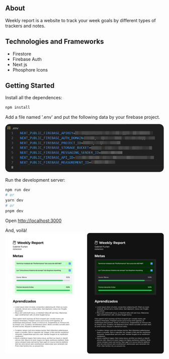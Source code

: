 ## About
Weekly report is a website to track your week goals by different types of trackers and notes.

## Technologies and Frameworks
- Firestore
- Firebase Auth
- Next js
- Phosphore Icons

## Getting Started

Install all the dependences:
```bash
npm install
```

Add a file named '.env' and put the following data by your firebase project.

![[Examples]](src\assets\img\dotenv-screenshot.png)


Run the development server:

```bash
npm run dev
# or
yarn dev
# or
pnpm dev
```

Open [http://localhost:3000](http://localhost:3000)

And, voilà!
![[Examples]](src\assets\img\example-screenshots.png)
